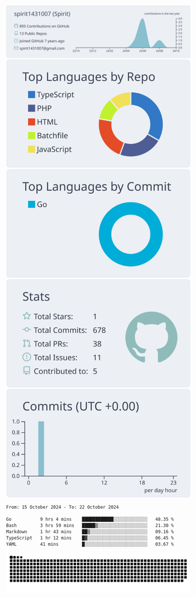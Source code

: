 [![](https://raw.githubusercontent.com/spirit1431007/spirit1431007/master/profile-summary-card-output/nord_bright/0-profile-details.svg)](https://git.io/spiritx)
[![](https://raw.githubusercontent.com/spirit1431007/spirit1431007/master/profile-summary-card-output/nord_bright/1-repos-per-language.svg)](https://git.io/spiritx) [![](https://raw.githubusercontent.com/spirit1431007/spirit1431007/master/profile-summary-card-output/nord_bright/2-most-commit-language.svg)](https://git.io/spiritx)
[![](https://raw.githubusercontent.com/spirit1431007/spirit1431007/master/profile-summary-card-output/nord_bright/3-stats.svg)](https://git.io/spiritx) [![](https://raw.githubusercontent.com/spirit1431007/spirit1431007/master/profile-summary-card-output/nord_bright/4-productive-time.svg)](https://git.io/spiritx)

<!--START_SECTION:waka-->

```txt
From: 15 October 2024 - To: 22 October 2024

Go           9 hrs 4 mins    ████████████░░░░░░░░░░░░░   48.35 %
Bash         3 hrs 59 mins   █████▒░░░░░░░░░░░░░░░░░░░   21.30 %
Markdown     1 hr 43 mins    ██▒░░░░░░░░░░░░░░░░░░░░░░   09.16 %
TypeScript   1 hr 12 mins    █▓░░░░░░░░░░░░░░░░░░░░░░░   06.45 %
YAML         41 mins         █░░░░░░░░░░░░░░░░░░░░░░░░   03.67 %
```

<!--END_SECTION:waka-->

![contribution](https://github.com/spirit1431007/spirit1431007/blob/output/github-contribution-grid-snake.svg)

